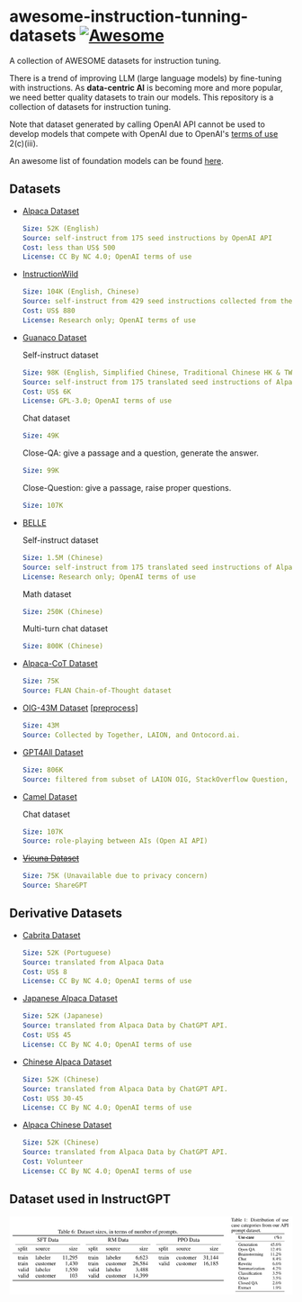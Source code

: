<!-- omit in toc -->

# awesome-instruction-tunning-datasets [![Awesome](https://awesome.re/badge.svg)](https://awesome.re)

A collection of AWESOME datasets for instruction tuning.

There is a trend of improving LLM (large language models) by fine-tuning with instructions. As **data-centric AI** is becoming more and more popular, we need better quality datasets to train our models. This repository is a collection of datasets for instruction tuning.

Note that dataset generated by calling OpenAI API cannot be used to develop models that compete with OpenAI due to OpenAI's [terms of use](https://openai.com/policies/terms-of-use) 2(c)(iii).

An awesome list of foundation models can be found [here](https://github.com/zhengzangw/awesome-huge-models).

## Datasets

- [Alpaca Dataset](https://github.com/tatsu-lab/stanford_alpaca)

  ```yaml
  Size: 52K (English)
  Source: self-instruct from 175 seed instructions by OpenAI API
  Cost: less than US$ 500
  License: CC By NC 4.0; OpenAI terms of use
  ```

- [InstructionWild](https://github.com/XueFuzhao/InstructionWild)

  ```yaml
  Size: 104K (English, Chinese)
  Source: self-instruct from 429 seed instructions collected from the Internet
  Cost: US$ 880
  License: Research only; OpenAI terms of use
  ```

- [Guanaco Dataset](https://huggingface.co/datasets/JosephusCheung/GuanacoDataset)

  Self-instruct dataset

  ```yaml
  Size: 98K (English, Simplified Chinese, Traditional Chinese HK & TW, Janpanese)
  Source: self-instruct from 175 translated seed instructions of Alpaca Dataset
  Cost: US$ 6K
  License: GPL-3.0; OpenAI terms of use
  ```

  Chat dataset

  ```yaml
  Size: 49K
  ```

  Close-QA: give a passage and a question, generate the answer.

  ```yaml
  Size: 99K
  ```

  Close-Question: give a passage, raise proper questions.

  ```yaml
  Size: 107K
  ```

- [BELLE](https://github.com/LianjiaTech/BELLE)

  Self-instruct dataset

  ```yaml
  Size: 1.5M (Chinese)
  Source: self-instruct from 175 translated seed instructions of Alpaca Dataset
  License: Research only; OpenAI terms of use
  ```

  Math dataset

  ```yaml
  Size: 250K (Chinese)
  ```

  Multi-turn chat dataset

  ```yaml
  Size: 800K (Chinese)
  ```

- [Alpaca-CoT Dataset](https://github.com/PhoebusSi/Alpaca-CoT)

  ```yaml
  Size: 75K
  Source: FLAN Chain-of-Thought dataset
  ```

- [OIG-43M Dataset](https://huggingface.co/datasets/laion/OIG) [[preprocess]](https://github.com/togethercomputer/OpenChatKit)

  ```yaml
  Size: 43M
  Source: Collected by Together, LAION, and Ontocord.ai.
  ```

- [GPT4All Dataset](https://github.com/nomic-ai/gpt4all)

  ```yaml
  Size: 806K
  Source: filtered from subset of LAION OIG, StackOverflow Question, BigSciense/p3 dataset. Answered by OpenAI API.
  ```

- [Camel Dataset](https://github.com/lightaime/camel)

  Chat dataset

  ```yaml
  Size: 107K
  Source: role-playing between AIs (Open AI API)
  ```

- <s>[Vicuna Dataset](https://github.com/lm-sys/FastChat)</s>

  ```yaml
  Size: 75K (Unavailable due to privacy concern)
  Source: ShareGPT
  ```

## Derivative Datasets

- [Cabrita Dataset](https://github.com/22-hours/cabrita)

  ```yaml
  Size: 52K (Portuguese)
  Source: translated from Alpaca Data
  Cost: US$ 8
  License: CC By NC 4.0; OpenAI terms of use
  ```

- [Japanese Alpaca Dataset](https://github.com/masa3141/japanese-alpaca-lora)

  ```yaml
  Size: 52K (Japanese)
  Source: translated from Alpaca Data by ChatGPT API.
  Cost: US$ 45
  License: CC By NC 4.0; OpenAI terms of use
  ```

- [Chinese Alpaca Dataset](https://github.com/LC1332/Chinese-alpaca-lora)

  ```yaml
  Size: 52K (Chinese)
  Source: translated from Alpaca Data by ChatGPT API.
  Cost: US$ 30-45
  License: CC By NC 4.0; OpenAI terms of use
  ```

- [Alpaca Chinese Dataset](https://github.com/hikariming/alpaca_chinese_dataset)

  ```yaml
  Size: 52K (Chinese)
  Source: translated from Alpaca Data by ChatGPT API.
  Cost: Volunteer
  License: CC By NC 4.0; OpenAI terms of use
  ```

## Dataset used in InstructGPT

![InstructGPT](imgs/instructgpt.jpg)
